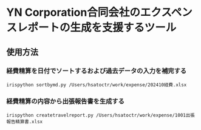 # YN Corporation合同会社のエクスペンスレポートの生成を支援するツール

## 使用方法

### 経費精算を日付でソートするおよび過去データの入力を補完する

```irispython sortbymd.py /Users/hsatoctr/work/expense/202410経費.xlsx```

### 経費精算の内容から出張報告書を生成する

```irispython createtravelreport.py /Users/hsatoctr/work/expense/1001出張報告精算書.xlsx```

